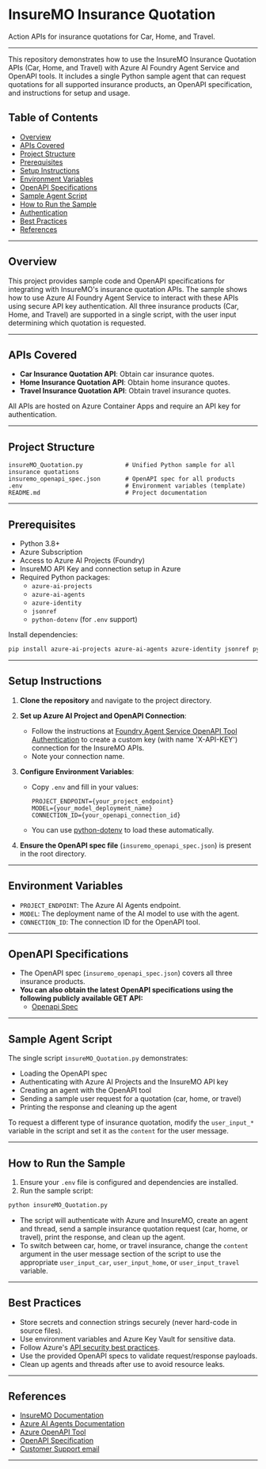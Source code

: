 # InsureMO Insurance Quotation

Action APIs for insurance quotations for Car, Home, and Travel.

---

This repository demonstrates how to use the InsureMO Insurance Quotation APIs (Car, Home, and Travel) with Azure AI Foundry Agent Service and OpenAPI tools. It includes a single Python sample agent that can request quotations for all supported insurance products, an OpenAPI specification, and instructions for setup and usage.

## Table of Contents

- [Overview](#overview)
- [APIs Covered](#apis-covered)
- [Project Structure](#project-structure)
- [Prerequisites](#prerequisites)
- [Setup Instructions](#setup-instructions)
- [Environment Variables](#environment-variables)
- [OpenAPI Specifications](#openapi-specifications)
- [Sample Agent Script](#sample-agent-script)
- [How to Run the Sample](#how-to-run-the-sample)
- [Authentication](#authentication)
- [Best Practices](#best-practices)
- [References](#references)

---

## Overview

This project provides sample code and OpenAPI specifications for integrating with InsureMO's insurance quotation APIs. The sample shows how to use Azure AI Foundry Agent Service to interact with these APIs using secure API key authentication. All three insurance products (Car, Home, and Travel) are supported in a single script, with the user input determining which quotation is requested.

---

## APIs Covered

- **Car Insurance Quotation API**: Obtain car insurance quotes.
- **Home Insurance Quotation API**: Obtain home insurance quotes.
- **Travel Insurance Quotation API**: Obtain travel insurance quotes.

All APIs are hosted on Azure Container Apps and require an API key for authentication.

---

## Project Structure

```
insureMO_Quotation.py            # Unified Python sample for all insurance quotations
insuremo_openapi_spec.json       # OpenAPI spec for all products
.env                             # Environment variables (template)
README.md                        # Project documentation
```

---

## Prerequisites

- Python 3.8+
- Azure Subscription
- Access to Azure AI Projects (Foundry)
- InsureMO API Key and connection setup in Azure
- Required Python packages:
  - `azure-ai-projects`
  - `azure-ai-agents`
  - `azure-identity`
  - `jsonref`
  - `python-dotenv` (for `.env` support)

Install dependencies:

```bash
pip install azure-ai-projects azure-ai-agents azure-identity jsonref python-dotenv
```

---

## Setup Instructions

1. **Clone the repository** and navigate to the project directory.

2. **Set up Azure AI Project and OpenAPI Connection**:
   - Follow the instructions at [Foundry Agent Service OpenAPI Tool Authentication](https://learn.microsoft.com/en-us/azure/ai-services/agents/how-to/tools/openapi-spec?tabs=python&pivots=overview#authenticating-with-api-key) to create a custom key (with name 'X-API-KEY') connection for the InsureMO APIs.
   - Note your connection name.

3. **Configure Environment Variables**:
   - Copy `.env` and fill in your values:
     ```
     PROJECT_ENDPOINT={your_project_endpoint}
     MODEL={your_model_deployment_name}
     CONNECTION_ID={your_openapi_connection_id}
     ```
   - You can use [python-dotenv](https://pypi.org/project/python-dotenv/) to load these automatically.

4. **Ensure the OpenAPI spec file** (`insuremo_openapi_spec.json`) is present in the root directory.

---

## Environment Variables

- `PROJECT_ENDPOINT`: The Azure AI Agents endpoint.
- `MODEL`: The deployment name of the AI model to use with the agent.
- `CONNECTION_ID`: The connection ID for the OpenAPI tool.

---

## OpenAPI Specifications

- The OpenAPI spec (`insuremo_openapi_spec.json`) covers all three insurance products.
- **You can also obtain the latest OpenAPI specifications using the following publicly available GET API:**
  - [Openapi Spec](https://insuremo-insurance-tools.graysand-b1976283.westus2.azurecontainerapps.io/v1/openapi/full)

---

## Sample Agent Script

The single script `insureMO_Quotation.py` demonstrates:

- Loading the OpenAPI spec
- Authenticating with Azure AI Projects and the InsureMO API key
- Creating an agent with the OpenAPI tool
- Sending a sample user request for a quotation (car, home, or travel)
- Printing the response and cleaning up the agent

To request a different type of insurance quotation, modify the `user_input_*` variable in the script and set it as the `content` for the user message.

---

## How to Run the Sample

1. Ensure your `.env` file is configured and dependencies are installed.
2. Run the sample script:

```bash
python insureMO_Quotation.py
```

- The script will authenticate with Azure and InsureMO, create an agent and thread, send a sample insurance quotation request (car, home, or travel), print the response, and clean up the agent.
- To switch between car, home, or travel insurance, change the `content` argument in the user message section of the script to use the appropriate `user_input_car`, `user_input_home`, or `user_input_travel` variable.

---

## Best Practices

- Store secrets and connection strings securely (never hard-code in source files).
- Use environment variables and Azure Key Vault for sensitive data.
- Follow Azure's [API security best practices](https://learn.microsoft.com/en-us/azure/architecture/best-practices/api-design).
- Use the provided OpenAPI specs to validate request/response payloads.
- Clean up agents and threads after use to avoid resource leaks.

---

## References

- [InsureMO Documentation](https://www.insuremo.com/)
- [Azure AI Agents Documentation](https://learn.microsoft.com/en-us/azure/ai-services/agents/)
- [Azure OpenAPI Tool](https://learn.microsoft.com/en-us/azure/ai-services/agents/how-to/tools/openapi-spec)
- [OpenAPI Specification](https://swagger.io/specification/)
- [Customer Support email](mailto:ms@insuremo.com)

---
